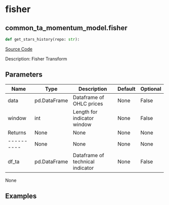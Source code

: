 # fisher

## common_ta_momentum_model.fisher

```python
def get_stars_history(repo: str):
```
[Source Code](https://github.com/OpenBB-finance/OpenBBTerminal/tree/main/openbb_terminal/common/technical_analysis/momentum_model.py#L164)

Description: Fisher Transform

## Parameters

| Name | Type | Description | Default | Optional |
| ---- | ---- | ----------- | ------- | -------- |
| data | pd.DataFrame | Dataframe of OHLC prices | None | False |
| window | int | Length for indicator window | None | False |
| Returns | None | None | None | None |
| ---------- | None | None | None | None |
| df_ta | pd.DataFrame | Dataframe of technical indicator | None | False |

None

## Examples

